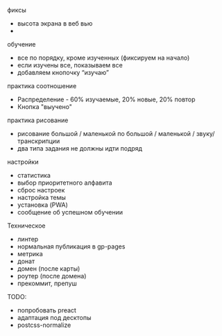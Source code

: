 фиксы
- высота экрана в веб вью
- 

обучение
- все по порядку, кроме изученных (фиксируем на начало)
- если изучены все, показываем все
- добавляем кнопочку “изучаю”

практика соотношение
- Распределение - 60% изучаемые, 20% новые, 20% повтор
- Кнопка "выучено"

практика рисование
- рисование большой / маленькой по большой / маленькой / звуку/транскрипции
- два типа задания не должны идти подряд

настройки
- статистика
- выбор приоритетного алфавита
- сброс настроек
- настройка темы
- установка (PWA)
- сообщение об успешном обучении

Техническое
- линтер
- нормальная публикация в gp-pages
- метрика
- донат
- домен (после карты)
- роутер (после домена)
- прекоммит, препуш

TODO: 
- попробовать preact
- адаптация под десктопы
- postcss-normalize

